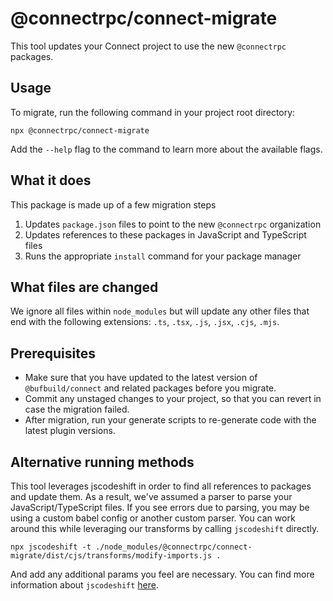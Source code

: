 # @connectrpc/connect-migrate

This tool updates your Connect project to use the new `@connectrpc` packages.


## Usage

To migrate, run the following command in your project root directory:

```shell
npx @connectrpc/connect-migrate
```

Add the `--help` flag to the command to learn more about the available flags.


## What it does

This package is made up of a few migration steps

1. Updates `package.json` files to point to the new `@connectrpc` organization
1. Updates references to these packages in JavaScript and TypeScript files
1. Runs the appropriate `install` command for your package manager

## What files are changed

We ignore all files within `node_modules` but will update any other files that 
end with the following extensions: `.ts`, `.tsx`, `.js`, `.jsx`, `.cjs`, `.mjs`.


## Prerequisites

- Make sure that you have updated to the latest version of `@bufbuild/connect` and
  related packages before you migrate.
- Commit any unstaged changes to your project, so that you can revert in case the migration failed.
- After migration, run your generate scripts to re-generate code with the latest
  plugin versions.


## Alternative running methods

This tool leverages jscodeshift in order to find all references to packages and 
update them. As a result, we've assumed a parser to parse your JavaScript/TypeScript 
files. If you see errors due to parsing, you may be using a custom babel config 
or another custom parser. You can work around this while leveraging our 
transforms by calling `jscodeshift` directly.

```shell
npx jscodeshift -t ./node_modules/@connectrpc/connect-migrate/dist/cjs/transforms/modify-imports.js .
```

And add any additional params you feel are necessary. You can find more 
information about `jscodeshift` [here](https://github.com/facebook/jscodeshift/blob/main/README.md#usage-cli).
